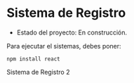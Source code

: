 <h1> Sistema de Registro</h1>

- Estado del proyecto: En construcción.

Para ejecutar el sistemas, debes poner: 

```npm install react```

Sistema de Registro 2
